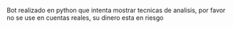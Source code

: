 Bot realizado en python que intenta mostrar tecnicas de analisis, por favor no se use en cuentas reales, su dinero esta en riesgo
